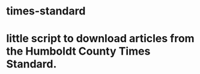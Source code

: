 # times-standard
#
# little script to download articles from the Humboldt County Times Standard.
#
#
